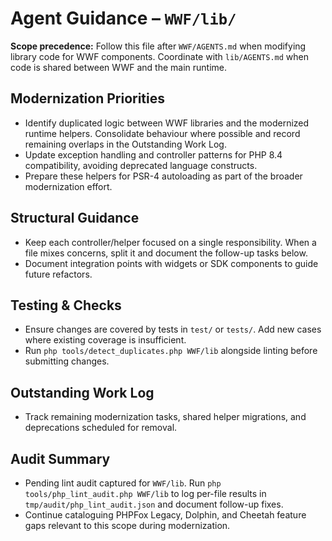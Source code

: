 # Agent Guidance – `WWF/lib/`

**Scope precedence:** Follow this file after `WWF/AGENTS.md` when modifying library code for WWF
components. Coordinate with `lib/AGENTS.md` when code is shared between WWF and the main runtime.

## Modernization Priorities
- Identify duplicated logic between WWF libraries and the modernized runtime helpers. Consolidate
  behaviour where possible and record remaining overlaps in the Outstanding Work Log.
- Update exception handling and controller patterns for PHP 8.4 compatibility, avoiding deprecated
  language constructs.
- Prepare these helpers for PSR-4 autoloading as part of the broader modernization effort.

## Structural Guidance
- Keep each controller/helper focused on a single responsibility. When a file mixes concerns, split
  it and document the follow-up tasks below.
- Document integration points with widgets or SDK components to guide future refactors.

## Testing & Checks
- Ensure changes are covered by tests in `test/` or `tests/`. Add new cases where existing coverage is
  insufficient.
- Run `php tools/detect_duplicates.php WWF/lib` alongside linting before submitting changes.

## Outstanding Work Log
- Track remaining modernization tasks, shared helper migrations, and deprecations scheduled for
  removal.

## Audit Summary
- Pending lint audit captured for `WWF/lib`. Run `php tools/php_lint_audit.php WWF/lib` to log per-file results in `tmp/audit/php_lint_audit.json` and document follow-up fixes.
- Continue cataloguing PHPFox Legacy, Dolphin, and Cheetah feature gaps relevant to this scope during modernization.
